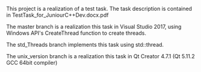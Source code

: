 This project is a realization of a test task.
The task description is contained in TestTask_for_JuniourC++Dev.docx.pdf

The master branch is a realization this task in Visual Studio 2017, using Windows API's CreateThread function to create threads.

The std_Threads branch implements this task using std::thread.

The unix_version branch is a realization  this task in Qt Creator 4.7.1 (Qt 5.11.2 GCC 64bit compiler)
